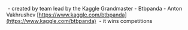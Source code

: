  - created by team lead by the Kaggle Grandmaster - Btbpanda - Anton Vakhrushev [https://www.kaggle.com/btbpanda](https://www.kaggle.com/btbpanda)
 - it wins competitions
 